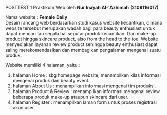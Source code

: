 POSTTEST 1 Praktikum Web oleh <b>Nur Inayah Al-'Azhimah (2109116017)</b>

Nama website : <b>Female Daily</b><br>
Desain rancang web berdasarkan studi kasus website kecantikan, dimana website tersebut merupakan wadah bagi para beauty enthusiast untuk dapat mencari tau segala hal seputar produk kecantikan. Dari make-up product hingga skincare product, also from the head to the toe. Website menyediakan layanan review product sehingga beauty enthusiast dapat saling merekomendasikan dan membagikan pengalaman mengenai suatu produk.

Website memiliki 4 halaman, yaitu :
1. halaman Home : sbg homepage website, menampilkan kilas informasi mengenai produk dan beauty event.
2. halaman About Us : menampilkan informasi mengenai tim produksi.
3. halaman Product & Review : menampilkan informasi mengenai review beberapa produk make-up ataupun skincare dari user.
4. halaman Register : menampilkan laman form untuk proses registrasi akun user.
